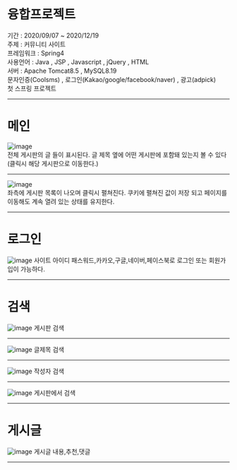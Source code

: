 # 융합프로젝트  </br>

기간 : 2020/09/07 ~ 2020/12/19</br>
주제 : 커뮤니티 사이트</br>
프레임워크 : Spring4</br>
사용언어 : Java , JSP , Javascript , jQuery , HTML</br>
서버 : Apache Tomcat8.5 , MySQL8.19</br>
문자인증(Coolsms) , 로그인(Kakao/google/facebook/naver) , 광고(adpick)</br>
첫 스프링 프로젝트 </br>

-----

# 메인
![image](https://user-images.githubusercontent.com/61938906/216224020-37b26a0b-f6d1-4925-9690-3115b70fa8a8.png)</br>
전체 게시판의 글 들이 표시된다. 글 제목 옆에 어떤 게시판에 포함돼 있는지 볼 수 있다 (클릭시 해당 게시판으로 이동한다.)</br>

----

![image](https://user-images.githubusercontent.com/61938906/216224944-fe3066dd-cdd8-4b75-ba6c-df4b11ed9b85.png)</br>
좌측에 게시판 목록이 나오며 클릭시 펼쳐진다. 쿠키에 펼쳐진 값이 저장 되고 페이지를 이동해도 계속 열려 있는 상태를 유지한다.</br>

----

# 로그인
![image](https://user-images.githubusercontent.com/61938906/216225449-1e32881e-2e24-4b82-a7dc-56a33425a30a.png)
사이트 아이디 패스워드,카카오,구글,네이버,페이스북로 로그인 또는 회원가입이 가능하다.</br>

----

# 검색
![image](https://user-images.githubusercontent.com/61938906/216236095-c262787e-3d37-4dc2-bde7-aeee0a46262d.png)
게시판 검색</br>

----

![image](https://user-images.githubusercontent.com/61938906/216236301-4cd17b27-9484-4a0d-9539-8536eca4a019.png)
글제목 검색</br>

----

![image](https://user-images.githubusercontent.com/61938906/216236533-d91581d4-e733-4604-9821-a54e022bb741.png)
작성자 검색</br>

----

![image](https://user-images.githubusercontent.com/61938906/216236956-e776c5d9-326a-4c23-9367-8d681ee44bbc.png)
게시판에서 검색</br>

----

# 게시글
![image](https://user-images.githubusercontent.com/61938906/216237524-c55ba335-b60e-4645-b441-3ab307195ee1.png)
게시글 내용,추천,댓글</br>

----

